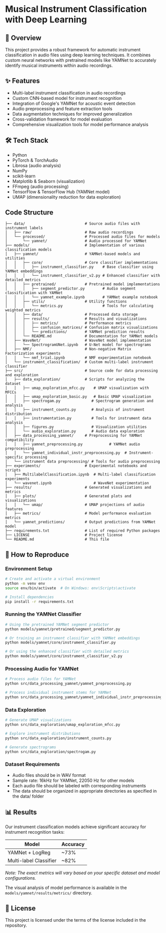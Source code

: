# Musical Instrument Classification with Deep Learning

## 🧠 Overview

This project provides a robust framework for automatic instrument classification in audio files using deep learning techniques. It combines custom neural networks with pretrained models like YAMNet to accurately identify musical instruments within audio recordings.

## ✨ Features

- Multi-label instrument classification in audio recordings
- Custom CNN-based model for instrument recognition
- Integration of Google's YAMNet for acoustic event detection
- Audio preprocessing and feature extraction tools
- Data augmentation techniques for improved generalization
- Cross-validation framework for model evaluation
- Comprehensive visualization tools for model performance analysis

## 🛠️ Tech Stack

- Python
- PyTorch & TorchAudio
- Librosa (audio analysis)
- NumPy
- scikit-learn
- Matplotlib & Seaborn (visualization)
- FFmpeg (audio processing)
- TensorFlow & TensorFlow Hub (YAMNet model)
- UMAP (dimensionality reduction for data exploration)

## Code Structure

```
├── data/                           # Source audio files with instrument labels
│   ├── raw/                        # Raw audio recordings
│   └── processed/                  # Processed audio files for models
│       └── yamnet/                 # Audio processed for YAMNet
├── models/                         # Implementation of various classification models
│   ├── yamnet/                     # YAMNet-based models and utilities
│   │   ├── core/                   # Core classifier implementations
│   │   │   ├── instrument_classifier.py    # Base classifier using YAMNet embeddings
│   │   │   └── instrument_classifier_v2.py # Enhanced classifier with detailed metrics
│   │   ├── pretrained/             # Pretrained model implementations
│   │   │   ├── segment_predictor.py        # Audio segment classification with YAMNet
│   │   │   └── yamnet_example.ipynb        # YAMNet example notebook
│   │   ├── utils/                  # Utility functions
│   │   │   └── metrics.py                  # Tools for calculating weighted metrics
│   │   ├── data/                   # Processed data storage
│   │   ├── results/                # Results and visualizations
│   │   │   ├── metrics/            # Performance metrics
│   │   │   ├── confusion_matrices/ # Confusion matrix visualizations
│   │   │   └── predictions/        # YAMNet prediction results
│   │   └── README.md               # Documentation for YAMNet models
│   ├── WaveNet/                    # WaveNet model implementation
│   │   └── SpectrogramUNet.ipynb   # U-Net model for spectrograms
│   ├── NMF/                        # Non-negative Matrix Factorization experiments
│   │   └── nmf_trial.ipynb         # NMF experimentation notebook
│   └── instrument_classification/  # Custom multi-label instrument classifier
├── src/                            # Source code for data processing and exploration
│   ├── data_exploration/           # Scripts for analyzing the dataset
│   │   ├── umap_exploration_mfcc.py    # UMAP visualization with MFCCs
│   │   ├── umap_exploration_basic.py   # Basic UMAP visualization
│   │   ├── spectrogam.py              # Spectrogram generation and analysis
│   │   ├── instrument_counts.py       # Analysis of instrument distribution
│   │   ├── instrumentation.py         # Tools for instrument data analysis
│   │   ├── figures.py                 # Visualization utilities
│   │   └── audio_exploration.py       # Audio data exploration
│   ├── data_processing_yamnet/     # Preprocessing for YAMNet compatibility
│   │   ├── yamnet_preprocessing.py            # YAMNet audio preprocessing
│   │   └── yamnet_individual_instr_preprocessing.py  # Instrument-specific processing
│   └── instrument data preprocessing/ # Tools for audio preprocessing
├── experiments/                    # Experimental notebooks and scripts
│   ├── MultilabelClassification.ipynb  # Multi-label classification experiments
│   └── wavenet.ipynb                   # WaveNet experimentation
├── results/                        # Generated visualizations and metrics
│   ├── plots/                      # Generated plots and visualizations
│   │   └── umap/                   # UMAP projections of audio features
│   ├── metrics/                    # Model performance evaluation metrics
│   └── yamnet_predictions/         # Output predictions from YAMNet model
├── requirements.txt                # List of required Python packages
├── LICENSE                         # Project license
└── README.md                       # This file
```

## 🚀 How to Reproduce

### Environment Setup

```bash
# Create and activate a virtual environment
python -m venv env
source env/bin/activate  # On Windows: env\Scripts\activate

# Install dependencies
pip install -r requirements.txt
```

### Running the YAMNet Classifier

```bash
# Using the pretrained YAMNet segment predictor
python models/yamnet/pretrained/segment_predictor.py

# Or training an instrument classifier with YAMNet embeddings
python models/yamnet/core/instrument_classifier.py

# Or using the enhanced classifier with detailed metrics
python models/yamnet/core/instrument_classifier_v2.py
```

### Processing Audio for YAMNet

```bash
# Process audio files for YAMNet
python src/data_processing_yamnet/yamnet_preprocessing.py

# Process individual instrument stems for YAMNet
python src/data_processing_yamnet/yamnet_individual_instr_preprocessing.py
```

### Data Exploration

```bash
# Generate UMAP visualizations
python src/data_exploration/umap_exploration_mfcc.py

# Explore instrument distributions
python src/data_exploration/instrument_counts.py

# Generate spectrograms
python src/data_exploration/spectrogam.py
```

### Dataset Requirements

- Audio files should be in WAV format
- Sample rate: 16kHz for YAMNet, 22050 Hz for other models
- Each audio file should be labeled with corresponding instruments
- The data should be organized in appropriate directories as specified in the data/ folder

## 📊 Results

Our instrument classification models achieve significant accuracy for instrument recognition tasks:

| Model                  | Accuracy | 
| ---------------------- | -------- | 
| YAMNet + LogReg        | ~73%     | 
| Multi-label Classifier | ~82%     | 

_Note: The exact metrics will vary based on your specific dataset and model configurations._

The visual analysis of model performance is available in the `models/yamnet/results/metrics/` directory.

## 📝 License

This project is licensed under the terms of the license included in the repository.
